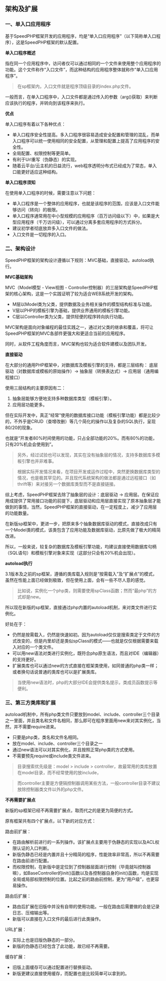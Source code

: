 ## 架构及扩展

### 一、单入口应用程序

基于SpeedPHP框架开发的应用程序，均是“单入口应用程序”（以下简称单入口程序），这是SpeedPHP框架的默认配置。

**单入口程序概述**

指在同一个应用程序中，访问者仅可以通过相同的一个文件来使用整个应用程序的功能。这个文件称作“入口文件”，而这种结构的应用程序整体就称作“单入口应用程序”。

> 在sp框架内，入口文件就是程序顶级目录的index.php文件。

一般而言，在单入口程序中，入口文件都是通过传入的参数（arg()获取）来判断应该执行的程序，并转向到该程序来执行。

**优点**

单入口程序有着以下各种优点：

- 单入口程序安全性提高。多入口程序很容易造成安全配置和管理的混乱，而单入口程序可以统一使用相同的安全配置，从管理和配置上提高了应用程序的安全性。
- 全局配置、权限控制等更简单。
- 有利于Url重写（伪静态）的实现。
- 随着云平台/云主机的日益流行，web程序透明分布式已经成为了常态，单入口能更好适应这种结构。

**单入口程序须知**

在使用单入口程序的时候，需要注意以下问题：

- 单入口程序是一个整体的应用程序，也就是该程序的范围，应该是入口文件能够访问（转向）的极限。
- 单入口程序通常用在中小型规模的应用程序（百万访问级以下）中，如果是大型应用程序（千万访问级），可以通过分离多套应用程序的方式拆分。
- 建议初学者彻底放弃多入口文件的做法。
- 入口文件是一切程序的入口。

### 二、架构设计

SpeedPHP框架的架构设计遵循以下规则：MVC基础，直接驱动，autoload执行。

**MVC基础架构**

MVC（Model模型 - View视图 - Controller控制器）的三层架构是SpeedPHP框架的核心架构，这是一个实践证明了较为适合WEB系统开发的架构。

- M层以Model类为父类，提供数据及业务相关操作的模型结构标准与功能。
- V层以PHP的模板引擎为基础，提供业界通用的模板引擎功能。
- C层以Controller类为父类，提供轻便的程序转向执行功能。

MVC架构是面向对象编程的最佳实践之一，通过对父类的继承和覆盖，将可让SpeedPHP框架的MVC各部件更强大和更适合当前的应用程序。

同时，从软件工程角度而言，MVC架构也较为适合软件建模以及团队开发。

**直接驱动**

在大部分的通用PHP框架中，对数据库及模板引擎的支持，都是三层结构：
底层驱动（对数据库或模板的原始操作）-> 抽象层（转换表达式）-> 应用层（通用编程接口）

使用三层结构的主要原因有二：

1. 抽象层能够方便地支持多种数据库类型（模板引擎）。
2. 应用层功能更多。

但在实际开发中，真正“经常”使用的数据库接口功能（模板引擎功能）都是比较少的，不外乎是CRUD（查增改删）等几个简化的操作以及复杂的SQL执行，呈现80/20的现象。

也就是“开发者80%时间使用的功能，只占全部功能的20%。而有80%的功能，只有20%机会会使用到”。

> 另外，经过试验也可以发现，其实在没有抽象层的情况，支持多数据库多模板引擎也并非难事。

> 根据实际开发情况来看，在项目开发或运作过程中，突然更换数据库类型的情况，也是极其罕见的。并且现代系统架构的做法都是通过远程接口（如thrift等）来对接另一个数据库类型而不是直接链接。

综上考虑，SpeedPHP框架去除了抽象层的设计：底层驱动 -> 应用层。在保证应用成提供了常用接口功能的前提下，底层驱动和应用层直接实现了原本抽象层才能做到的事情，当然，SpeedPHP框架的直接驱动，在一定程度上，减少了应用层的功能数量。

在新版sp框架中，更进一步，把原来多个抽象数据库驱动的模式，直接改成只有一个Model类的模式，该类包含了应用功能及数据库驱动，比原先做了极大的精简改进。

所以，一般来说，较复杂的数据库及模板引擎功能，均建议直接使用数据库句柄（SQL语句）和模板引擎对象来实现（这部分只会有20%机会出现）。

**autoload执行**

3.1版本及之前的sp框架，遵循的类库载入规则是“按需载入”及“扩展点”的模式，虽然在性能上面已经做到极致，但在使用上面，会有一些不尽人意的感觉。

> 比如说，实例化一个php类，则需要使用spClass函数；然而“最php”的方式却是new。

所以现在新版的sp框架，直接通过php内置的autoload机制，来对类文件进行实例化。

好处在于：

- 仍然是按需载入，仍然是快速如初。因为autoload仅仅是搜索类定于文件的方式改变的，但是内里却还是类似spClass的模式——也就是仅仅根据需要来载入对应的一个类文件。
- 可以用new语法对类进行实例化，既符合php原生语法，而且对IDE（编辑器）的支持更好。
- 扩展类库也可以通过new的方式直接在框架类使用，如同普通的php类一样；或者换句话说普通的类库也可以是扩展类库。

> 当使用new语法时，php的大部分IDE会提供类名提示，类成员函数提示等便利。

### 三、第三方类库和扩展

autoload机制中，所有php类文件只要放到model、include、controller三个目录之一里面，并且类名和文件名相同，那么即可在程序里面用new来对其实例化，当然，并不需要require进来。

- 只要是php类，类名和文件名相同。
- 放在model、include、controller三个目录之一
- 通过new语法可以对其实例化，并且按照正常php类的方式使用。
- 不需要预先require或include类文件进来。

> 目录搜索优先级是：model > include > controller，故最常用的类库放置在model目录，而不经常使用的放include，

> 而controller主要是方便隔控制器调用某些方法，一般controller目录不建议放除控制器类文件以外的php文件。

**不再需要扩展点**

新版的sp框架已经不再需要扩展点，取而代之的是更为简便的方式。

原有框架共有四个扩展点，以下新的对应方式：

路由前扩展： 

- 在路由解析前进行的一系列操作。该扩展点主要用于伪静态的实现以及ACL权限认证的入口判断。
- 新版伪静态已经是内置并且十分精简的程序，性能效率非常高，所以不再需要在路由前进行配置。
- 而权限控制，在新版中是定位到了控制器层面进行控制（毕竟就叫控制器嘛），如BaseController的init()函数以及各控制器自身的init()函数，均是实现全局或局部权限控制的位置。比起之前的路由前控制，更为“用户级”，也更容易操作。

路由后扩展：

- 路由后扩展在旧版中并没有自带的使用功能。一般在路由后需要做的会是记录日志、压缩输出等。
- 新版可以直接在入口文件的最后进行此类操作。

URL扩展：

- 实际上也是旧版伪静态的一部分。
- 新版的伪静态已经包含了此功能，故已经不再需要。

缓存扩展：

- 旧版上面缓存可以通过配置进行替换驱动。
- 新版更建议直接使用缓存，而配置也是比较简单可以拿到的。
